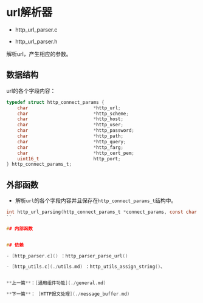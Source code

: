# url解析器

- http_url_parser.c

- http_url_parser.h

解析url，产生相应的参数。

## 数据结构

url的各个字段内容：

```c
typedef struct http_connect_params {
    char                        *http_url;
    char                        *http_scheme;
    char                        *http_host;
    char                        *http_user;
    char                        *http_password;
    char                        *http_path;
    char                        *http_query;
    char                        *http_farg;
    char                        *http_cert_pem;
    uint16_t                    http_port;
} http_connect_params_t;
```

## 外部函数

- 解析`url`的各个字段内容并且保存在`http_connect_params_t`结构中。

```c
int http_url_parsing(http_connect_params_t *connect_params, const char *url)
``

## 内部函数


## 依赖

- [http_parser.c]() ：http_parser_parse_url()

- [http_utils.c](./utils.md) ：http_utils_assign_string()、


**上一篇**：[通用组件功能](./general.md)

**下一篇**： [HTTP报文处理](./message_buffer.md)
